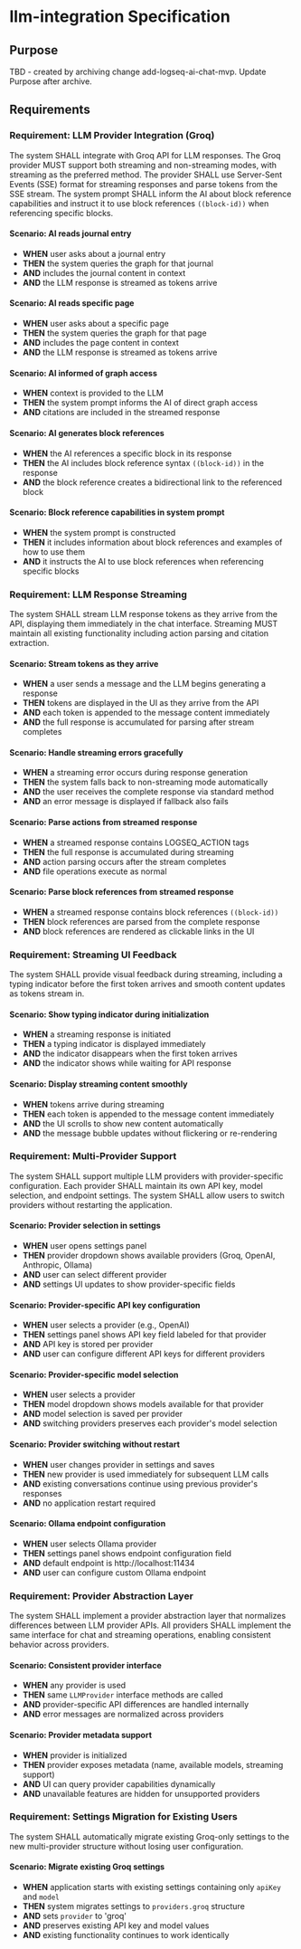 # llm-integration Specification

## Purpose
TBD - created by archiving change add-logseq-ai-chat-mvp. Update Purpose after archive.
## Requirements
### Requirement: LLM Provider Integration (Groq)
The system SHALL integrate with Groq API for LLM responses. The Groq provider MUST support both streaming and non-streaming modes, with streaming as the preferred method. The provider SHALL use Server-Sent Events (SSE) format for streaming responses and parse tokens from the SSE stream. The system prompt SHALL inform the AI about block reference capabilities and instruct it to use block references `((block-id))` when referencing specific blocks.

#### Scenario: AI reads journal entry
- **WHEN** user asks about a journal entry
- **THEN** the system queries the graph for that journal
- **AND** includes the journal content in context
- **AND** the LLM response is streamed as tokens arrive

#### Scenario: AI reads specific page
- **WHEN** user asks about a specific page
- **THEN** the system queries the graph for that page
- **AND** includes the page content in context
- **AND** the LLM response is streamed as tokens arrive

#### Scenario: AI informed of graph access
- **WHEN** context is provided to the LLM
- **THEN** the system prompt informs the AI of direct graph access
- **AND** citations are included in the streamed response

#### Scenario: AI generates block references
- **WHEN** the AI references a specific block in its response
- **THEN** the AI includes block reference syntax `((block-id))` in the response
- **AND** the block reference creates a bidirectional link to the referenced block

#### Scenario: Block reference capabilities in system prompt
- **WHEN** the system prompt is constructed
- **THEN** it includes information about block references and examples of how to use them
- **AND** it instructs the AI to use block references when referencing specific blocks

### Requirement: LLM Response Streaming
The system SHALL stream LLM response tokens as they arrive from the API, displaying them immediately in the chat interface. Streaming MUST maintain all existing functionality including action parsing and citation extraction.

#### Scenario: Stream tokens as they arrive
- **WHEN** a user sends a message and the LLM begins generating a response
- **THEN** tokens are displayed in the UI as they arrive from the API
- **AND** each token is appended to the message content immediately
- **AND** the full response is accumulated for parsing after stream completes

#### Scenario: Handle streaming errors gracefully
- **WHEN** a streaming error occurs during response generation
- **THEN** the system falls back to non-streaming mode automatically
- **AND** the user receives the complete response via standard method
- **AND** an error message is displayed if fallback also fails

#### Scenario: Parse actions from streamed response
- **WHEN** a streamed response contains LOGSEQ_ACTION tags
- **THEN** the full response is accumulated during streaming
- **AND** action parsing occurs after the stream completes
- **AND** file operations execute as normal

#### Scenario: Parse block references from streamed response
- **WHEN** a streamed response contains block references `((block-id))`
- **THEN** block references are parsed from the complete response
- **AND** block references are rendered as clickable links in the UI

### Requirement: Streaming UI Feedback
The system SHALL provide visual feedback during streaming, including a typing indicator before the first token arrives and smooth content updates as tokens stream in.

#### Scenario: Show typing indicator during initialization
- **WHEN** a streaming response is initiated
- **THEN** a typing indicator is displayed immediately
- **AND** the indicator disappears when the first token arrives
- **AND** the indicator shows while waiting for API response

#### Scenario: Display streaming content smoothly
- **WHEN** tokens arrive during streaming
- **THEN** each token is appended to the message content immediately
- **AND** the UI scrolls to show new content automatically
- **AND** the message bubble updates without flickering or re-rendering

### Requirement: Multi-Provider Support
The system SHALL support multiple LLM providers with provider-specific configuration. Each provider SHALL maintain its own API key, model selection, and endpoint settings. The system SHALL allow users to switch providers without restarting the application.

#### Scenario: Provider selection in settings
- **WHEN** user opens settings panel
- **THEN** provider dropdown shows available providers (Groq, OpenAI, Anthropic, Ollama)
- **AND** user can select different provider
- **AND** settings UI updates to show provider-specific fields

#### Scenario: Provider-specific API key configuration
- **WHEN** user selects a provider (e.g., OpenAI)
- **THEN** settings panel shows API key field labeled for that provider
- **AND** API key is stored per provider
- **AND** user can configure different API keys for different providers

#### Scenario: Provider-specific model selection
- **WHEN** user selects a provider
- **THEN** model dropdown shows models available for that provider
- **AND** model selection is saved per provider
- **AND** switching providers preserves each provider's model selection

#### Scenario: Provider switching without restart
- **WHEN** user changes provider in settings and saves
- **THEN** new provider is used immediately for subsequent LLM calls
- **AND** existing conversations continue using previous provider's responses
- **AND** no application restart required

#### Scenario: Ollama endpoint configuration
- **WHEN** user selects Ollama provider
- **THEN** settings panel shows endpoint configuration field
- **AND** default endpoint is http://localhost:11434
- **AND** user can configure custom Ollama endpoint

### Requirement: Provider Abstraction Layer
The system SHALL implement a provider abstraction layer that normalizes differences between LLM provider APIs. All providers SHALL implement the same interface for chat and streaming operations, enabling consistent behavior across providers.

#### Scenario: Consistent provider interface
- **WHEN** any provider is used
- **THEN** same `LLMProvider` interface methods are called
- **AND** provider-specific API differences are handled internally
- **AND** error messages are normalized across providers

#### Scenario: Provider metadata support
- **WHEN** provider is initialized
- **THEN** provider exposes metadata (name, available models, streaming support)
- **AND** UI can query provider capabilities dynamically
- **AND** unavailable features are hidden for unsupported providers

### Requirement: Settings Migration for Existing Users
The system SHALL automatically migrate existing Groq-only settings to the new multi-provider structure without losing user configuration.

#### Scenario: Migrate existing Groq settings
- **WHEN** application starts with existing settings containing only `apiKey` and `model`
- **THEN** system migrates settings to `providers.groq` structure
- **AND** sets `provider` to 'groq'
- **AND** preserves existing API key and model values
- **AND** existing functionality continues to work identically

